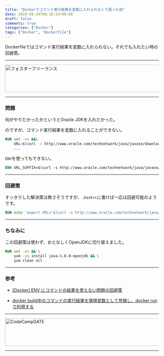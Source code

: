```yaml
---
title: "Dockerでコマンド実行結果を変数に入れられなくて困った話"
date: 2019-04-24T08:10:53+09:00
draft: false
comments: true
categories: ["Docker"]
tags: ["Docker", "Dockerfile"]
---
```


Dockerfileではコマンド実行結果を変数に入れられない。それでも入れたい時の回避策。

<!--more-->

---

<a href="https://t.afi-b.com/visit.php?guid=ON&a=C9511S-i324416Z&p=J690746r" target="_blank" rel="nofollow"><img src="https://www.afi-b.com/upload_image/9511-1521815201-3.gif" width="728" height="90" style="border:none;" alt="フォスターフリーランス" /></a><img src="https://t.afi-b.com/lead/C9511S/J690746r/i324416Z" width="1" height="1" style="border:none;" />

---

### 問題

何がやりたかったかというとOracle JDKを入れたかった。

のですが、コマンド実行結果を変数に入れることができない。

```Dockerfile
RUN set -ex &&\
    URL=$(curl -s http://www.oracle.com/technetwork/java/javase/downloads/index.html | egrep -m1 -o '/technetwork/java/javase/downloads/jdk8-downloads-[0-9]+\.html') && \
    ...
```

`ENV`を使ってもできない。

```Dockerfile
ENV URL_SUFFIX=$(curl -s http://www.oracle.com/technetwork/java/javase/downloads/index.html | egrep -m1 -o '/technetwork/java/javase/downloads/jdk8-downloads-[0-9]+\.html')

```

---

### 回避策

すっきりした解決策は無さそうですが、`.bashrc`に書けば一応は回避可能のようです。

```Dockerfile
RUN echo 'export URL="$(curl -s http://www.oracle.com/technetwork/java/javase/downloads/index.html | egrep -m1 -o '/technetwork/java/javase/downloads/jdk8-downloads-[0-9]+\.html')"' >> ~/.bashrc
```

---

### ちなみに

この回避策は使わず、おとなしくOpenJDKに切り替えました。

```Dockerfile
RUN set -ex && \
    yum -yq install java-1.8.0-openjdk && \
    yum clean all
```

---

### 参考

- [[Docker] ENV にコマンドの結果を使えない問題の回避策](https://srz-zumix.blogspot.com/2017/05/docker-env.html)

- [docker build中のコマンドの実行結果を環境変数として登録し、docker runで利用する](https://qiita.com/c18t/items/e380a6bb586a595e1138)

---

<a href="https://t.afi-b.com/visit.php?guid=ON&a=99886h-W336947J&p=J690746r" target="_blank" rel="nofollow"><img src="https://www.afi-b.com/upload_image/9886-1534983315-3.jpg" width="728" height="90" style="border:none;" alt="CodeCampGATE" /></a><img src="https://t.afi-b.com/lead/99886h/J690746r/W336947J" width="1" height="1" style="border:none;" />

---